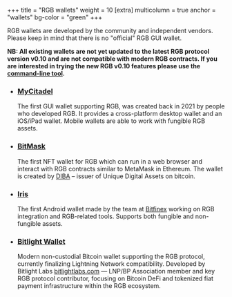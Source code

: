 +++
title = "RGB wallets"
weight = 10
[extra]
multicolumn = true
anchor = "wallets"
bg-color = "green"
+++

RGB wallets are developed by the community and independent vendors. Please keep
in mind that there is no "official" RGB GUI wallet.

**NB: All existing wallets are not yet updated to the latest RGB protocol
version v0.10 and are not compatible with modern RGB contracts. If you are
interested in trying the new RGB v0.10 features please use the [command-line tool].**

* ### [MyCitadel](https://mycitadel.io)

  The first GUI wallet supporting RGB, was created back in 2021 by people who
  developed RGB. It provides a cross-platform desktop wallet and an iOS/iPad
  wallet. Mobile wallets are able to work with fungible RGB assets.

* ### [BitMask](https://bitmask.app)

  The first NFT wallet for RGB which can run in a web browser and interact
  with RGB contracts similar to MetaMask in Ethereum. The wallet is created
  by [DIBA](https://diba.io) – issuer of Unique Digital Assets on bitcoin.

* ### [Iris](https://play.google.com/store/apps/details?id=com.iriswallet.testnet&pli=1)

  The first Android wallet made by the team at [Bitfinex](https://bitfinex.com)
  working on RGB integration and RGB-related tools. Supports both fungible
  and non-fungible assets.

* ### [Bitlight Wallet](https://bitlightlabs.com/wallet)

  Modern non-custodial Bitcoin wallet supporting the RGB protocol, currently 
  finalizing Lightning Network compatibility. Developed by Bitlight Labs [bitlightlabs.com](https://bitlightlabs.com/)
   — LNP/BP Association member and key RGB protocol contributor, focusing on
  Bitcoin DeFi and tokenized fiat payment infrastructure within the RGB ecosystem.

[command-line tool]: /install#cmd
